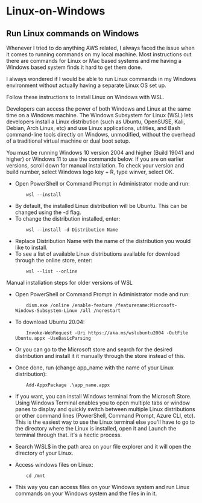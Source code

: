 # Linux-on-Windows

## Run Linux commands on Windows

Whenever I tried to do anything AWS related, I always faced the issue when it comes to running commands on my local machine. Most instructions out there are commands for Linux or Mac based systems and me having a Windows based system finds it hard to get them done.

I always wondered if I would be able to run Linux commands in my Windows environment without actually having a separate Linux OS set up.

Follow these instructions to Install Linux on Windows with WSL.

Developers can access the power of both Windows and Linux at the same time on a Windows machine. The Windows Subsystem for Linux (WSL) lets developers install a Linux distribution (such as Ubuntu, OpenSUSE, Kali, Debian, Arch Linux, etc) and use Linux applications, utilities, and Bash command-line tools directly on Windows, unmodified, without the overhead of a traditional virtual machine or dual boot setup.

You must be running Windows 10 version 2004 and higher (Build 19041 and higher) or Windows 11 to use the commands below. If you are on earlier versions, scroll down for manual installation. To check your version and build number, select Windows logo key + R, type winver, select OK.

- Open PowerShell or Command Prompt in Administrator mode and run:
    ```
        wsl --install
    ```
- By default, the installed Linux distribution will be Ubuntu. This can be changed using the -d flag.
- To change the distribution installed, enter: 
    ```
        wsl --install -d Distribution Name
    ```
- Replace Distribution Name with the name of the distribution you would like to install. 
- To see a list of available Linux distributions available for download through the online store, enter: 
    ```
        wsl --list --online
    ```

Manual installation steps for older versions of WSL
- Open PowerShell or Command Prompt in Administrator mode and run:
    ```
        dism.exe /online /enable-feature /featurename:Microsoft-Windows-Subsystem-Linux /all /norestart
    ```
- To download Ubuntu 20.04:
    ```
        Invoke-WebRequest -Uri https://aka.ms/wslubuntu2004 -OutFile Ubuntu.appx -UseBasicParsing
    ```
- Or you can go to the Microsoft store and search for the desired distribution and install it it manually through the store instead of this.
- Once done, run (change app_name with the name of your Linux distribution):
    ```
        Add-AppxPackage .\app_name.appx
    ```

- If you want, you can install Windows terminal from the Microsoft Store. Using Windows Terminal enables you to open multiple tabs or window panes to display and quickly switch between multiple Linux distributions or other command lines (PowerShell, Command Prompt, Azure CLI, etc). This is the easiest way to use the Linux terminal else you'll have to go to the directory where the Linux is installed, open it and Launch the terminal through that. it's a hectic process.

- Search \\WSL$ in the path area on your file explorer and it will open the directory of your Linux.
- Access windows files on Linux:
    ```
        cd /mnt
    ```
- This way you can access files on your Windows system and run Linux commands on your Windows system and the files in in it.
